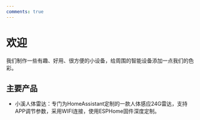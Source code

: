```yaml
---
comments: true
---
```


# 欢迎

我们制作一些有趣、好用、很方便的小设备，给周围的智能设备添加一点我们的色彩。

## 主要产品

* 小溪人体雷达：专门为HomeAssistant定制的一款人体感应24G雷达，支持APP调节参数，采用WIFI连接，使用ESPHome固件深度定制。